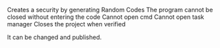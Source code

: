 Creates a security by generating Random Codes The program cannot be closed without entering the code Cannot open cmd Cannot open task manager Closes the project when verified

It can be changed and published.
